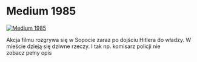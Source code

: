 Medium 1985 
=============
[![Medium 1985 ](http://vidos.pl/images/player.gif)](http://vidos.pl/medium-1985)

 Akcja filmu rozgrywa się w Sopocie zaraz po dojściu Hitlera do władzy. W mieście dzieją się dziwne rzeczy. I tak np. komisarz policji nie zobacz pełny opis
